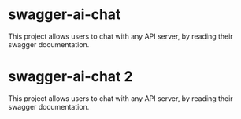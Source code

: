 # swagger-ai-chat
This project allows users to chat with any API server, by reading their swagger documentation.
# swagger-ai-chat 2
This project allows users to chat with any API server, by reading their swagger documentation.
